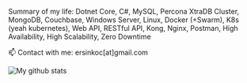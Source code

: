 Summary of my life: Dotnet Core, C#, MySQL, Percona XtraDB Cluster, MongoDB, Couchbase, Windows Server, Linux, Docker (+Swarm), K8s (yeah kubernetes), Web API, RESTful API, Kong, Nginx, Postman, High Availability, High Scalability, Zero Downtime

📫 Contact with me: ersinkoc[at]gmail.com


![My github stats](https://github-readme-stats.vercel.app/api?username=ersinkoc&show_icons=true&theme=cobalt)

